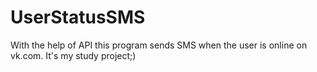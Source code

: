 # UserStatusSMS
With the help of API this program sends SMS when the user is online on vk.com. It's my study project;)
